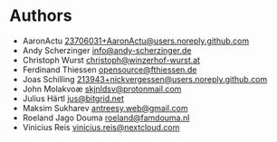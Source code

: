 <!--
  - SPDX-FileCopyrightText: 2025 Nextcloud GmbH and Nextcloud contributors
  - SPDX-License-Identifier: GPL-3.0-or-later
-->

# Authors

- AaronActu <23706031+AaronActu@users.noreply.github.com>
- Andy Scherzinger <info@andy-scherzinger.de>
- Christoph Wurst <christoph@winzerhof-wurst.at>
- Ferdinand Thiessen <opensource@fthiessen.de>
- Joas Schilling <213943+nickvergessen@users.noreply.github.com>
- John Molakvoæ <skjnldsv@protonmail.com>
- Julius Härtl <jus@bitgrid.net>
- Maksim Sukharev <antreesy.web@gmail.com>
- Roeland Jago Douma <roeland@famdouma.nl>
- Vinicius Reis <vinicius.reis@nextcloud.com>
